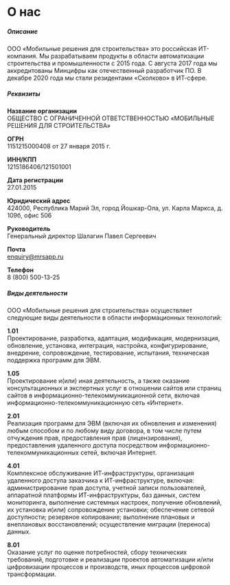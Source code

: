 # О нас

<h5 class="exception">Описание</h5>

ООО «Мобильные решения для строительства» это российская ИТ-компания. Мы разрабатываем продукты в области
автоматизации строительства и промышленности с 2015 года. С августа 2017 года мы аккредитованы Минцифры как
отечественный разработчик ПО. В декабре 2020 года мы стали резидентами «Сколково» в ИТ-сфере.

##### Реквизиты

**Название организации**  
ОБЩЕСТВО С ОГРАНИЧЕННОЙ ОТВЕТСТВЕННОСТЬЮ «МОБИЛЬНЫЕ РЕШЕНИЯ ДЛЯ СТРОИТЕЛЬСТВА»

**ОГРН**  
1151215000408 от 27 января 2015 г.

**ИНН/КПП**  
1215186406/121501001

**Дата регистрации**  
27.01.2015

**Юридический адрес**  
424000, Республика Марий Эл, город Йошкар-Ола, ул. Карла Маркса, д. 109б, офис 506

**Руководитель**  
Генеральный директор Шалагин Павел Сергеевич

**Почта**  
<a class="text-underline">enquiry@mrsapp.ru</a>

**Телефон**  
<a class="text-underline">8 (800) 500-13-25</a>

##### Виды деятельности

ООО «Мобильные решения для строительства» осуществляет следующие виды деятельности
в области информационных технологий:

**1.01**  
Проектирование, разработка, адаптация, модификация, модернизация, обновление, установка, интеграция, настройка, конфигурирование, внедрение, сопровождение, тестирование, испытания, техническая поддержка программ для ЭВМ.

**1.05**  
Проектирование и(или) иная деятельность, а также оказание консультационных и экспертных услуг
в отношении сайтов или страниц сайтов в информационно-телекоммуникационной сети, включая информационно-телекоммуникационную сеть «Интернет».

**2.01**  
Реализация программ для ЭВМ (включая их обновления и изменения) любым способом и по любому виду договора, в том числе путем отчуждения прав, предоставления прав (лицензирования), предоставления удаленного доступа посредством информационно-телекоммуникационных сетей, включая Интернет.

**4.01**  
Комплексное обслуживание ИТ-инфраструктуры, организация удаленного доступа заказчика
к ИТ-инфраструктуре, включая: администрирование прав доступа, учетной записи пользователей, аппаратной платформы ИТ-инфраструктуры, баз данных, систем мониторинга, выполнение системных настроек, получение обновлений, их установка и(или) сопровождение установки; обеспечение сетевой доступности; резервное копирование; выполнение плановых и внеплановых восстановлений; осуществление миграции (переноса) данных.

**8.01**  
Оказание услуг по оценке потребностей, сбору технических требований, подготовке и реализации проектов автоматизации и/или цифровизации процессов и производств, иных процессов цифровой трансформации.
